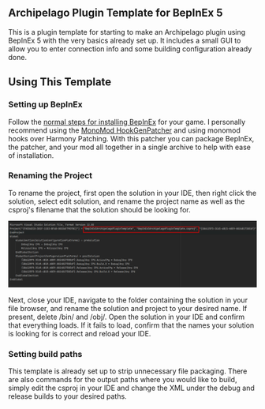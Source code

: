﻿## Archipelago Plugin Template for BepInEx 5

This is a plugin template for starting to make an Archipelago plugin using BepInEx 5 with the very basics already set up.
It includes a small GUI to allow you to enter connection info and some building configuration already done.

## Using This Template

### Setting up BepInEx

Follow the [normal steps for installing BepInEx](https://docs.bepinex.dev/v5.4.16/articles/user_guide/installation/index.html)
for your game. I personally recommend using the
[MonoMod HookGenPatcher](https://github.com/harbingerofme/Bepinex.Monomod.HookGenPatcher/releases) and using monomod
hooks over Harmony Patching. With this patcher you can package BepInEx, the patcher, and your mod all together in a
single archive to help with ease of installation.

### Renaming the Project

To rename the project, first open the solution in your IDE, then right click the solution, select edit solution,
and rename the project name as well as the csproj's filename that the solution should be looking for.

![img](/docs/solution%20rename.png)

Next, close your IDE, navigate to the folder containing the solution in your file browser, and rename the solution and
project to your desired name. If present, delete /bin/ and /obj/. Open the solution in your IDE and confirm that
everything loads. If it fails to load, confirm that the names your solution is looking for is correct and reload your IDE.

### Setting build paths

This template is already set up to strip unnecessary file packaging. There are also commands for the output paths where
you would like to build, simply edit the csproj in your IDE and change the XML under the debug and release builds to
your desired paths.
